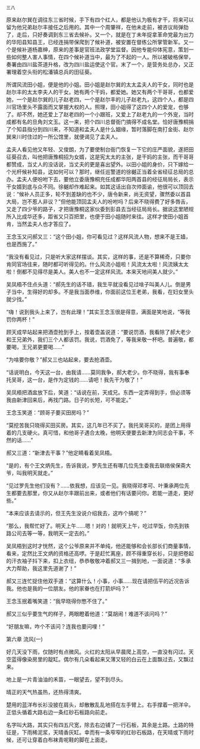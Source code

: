     三八 

   原来赵尔巽在调往东三省时候，手下有四个红人，都是他认为极有才干，将来可以留为他兄弟赵尔丰接任之后用的。其中一个周肇祥，在他未走前，被咨议局弹劾了，走后，只好奏调到东三省去候补。又一个，就是在丁未年捉拿革命党最为出力的华阳县知县王，已经连捐带保爬到了候补道，被安置在督练公所掌管新军。又一个是候补道杨嘉绅，原来的差事是官班法政学堂监督。因他专能仰体宪意，策划一些如何整人害人事情，在四个候补道当中，最为了不起的一人。所以被破格保举，奏署由四川盐茶道升格，改为四川盐运使这个官。末了一个，是营务处总办，又正署理着空头衔的松潘镇总兵的田征葵。

   所谓风流田小姐，便是他的小姐。田小姐是赵尔巽的太太孟夫人的干女，同时也是赵尔丰的太太李夫人的干女。她有两个干妈，都爱她。她又有两个干哥哥，也都爱她，一个是赵尔巽的儿子赵老四，一个是赵尔丰的儿子赵老九，这四个人，都是四川官场里头不露面而又掌握大权的人。照理，田小姐得了这四个人的爱宠，也够了。却不然，她还爱上了赵老四的一个小跟班，又爱上了赵老九的一个外宠，当时成都有名的旦角刘文玉。这一来，把个四川总督衙门搞得不成名堂。恰好唐豫桐捐了个知县指分到四川来，不知道和孟夫人是什么姻缘，暂时落脚在南打金街、赵尔巽来川时住过的一所公馆里，就便谒见了孟夫人。

   孟夫人看见他又年轻、又俊朗，为了要使制台衙门恢复一下它的庄严面貌，遂把田征葵召去，叫他把唐豫桐招为女婿，这是宪太太的主张，是干妈的主张，而干哥哥都赞成，当丈人的没话说，当丈夫的更是喜出望外。以田小姐的身价，只下嫁给一个光杆候补知县，这如何可以？那时，继任巡警道的徐樾正当着全省经征总局的总办。孟夫人便吩咐下去，要他立委唐豫桐充任成都华阳两首县的经征局局长，表示干女婿到底与众不同。徐樾却作难起来。如其这话出自次帅面谕，他很可以顶回去说：“候补人员正多，轮不到差缺的也不少，唐令新来，尚无资望，骤然委以首县大局，岂不惹人非议？”但他能顶回孟夫人的吩咐吗？后来不晓得费了好多唇舌，又走了四少爷的路子，才把唐豫桐这家伙委到彭县去当经征局局长。据说这里陋规所入比成华还多，距省又只百把里，也便于田小姐随时来往。这样才使田小姐首肯，当然孟夫人也才答应了。

   王念玉又问郝又三：“这个田小姐，你可看见过？这样风流人物，想来不是王嫱，也是西施了。”

   “我没有看见过，只是听大家这样摆谈。其实，这样的事，还是不算稀奇，只要你肯同官场往来，随时都可听得见的。什么风流小姐啦！风流太太啦！风流姨太太啦！倒都不见得尽是美人。美人也不一定这样风流。本来天地间美人就少。”

   吴凤梧不住点头道：“郝先生的话不错，我生平就没看见过啥子叫美人儿。倒是男子当中，生得好的却多。不是我当面恭维，你面前这位王老弟，我看，在妇女里头就少找。”

   “嗨！说到我头上来了，岂有此理！”其实王念玉很是得意，满面是笑地说，“等我罚你两杯！”

   顾天成早站起来把酒壶抢到手上，按着壶盖说道：“要说罚酒，我看除了郝大老少和王兄弟外，我们三个人都该罚。我说，罚酒免了，等我来敬一杯吧。普遍敬，都要喝，王兄弟更要喝……”

   “为啥要你敬？”郝又三也站起来，要去抢酒壶。

   “话说明白，今天这一台，由我请……莫同我争，郝大老少。你不晓得，我有事奉托吴哥，这一台，是作为定钱的……请吧！我先干为敬了！”

   吴凤梧把酒盅放下后，笑道：“话说在前，天成兄。东西一定弄得到手，但必须等我由新津回来后，再找门路。日子的长短，可不能定。”

   王念玉笑道：“顾哥子要买田房吗？”

   “莫挖苦我只晓得买田买房。其实，这几年已不买了。我托吴哥买的，是团上用得着的几支硬火。真可惜，和他哥子遇合太晚，他明天便要去新津为同志会干事，不然的话……”

   郝又三道：“新津去干事？”他定睛看着吴凤梧。

   “是的，有个王文炳先生，告诉我说，罗先生还有哪几位先生委我去联络侯保斋大爷，叫我明天就走。”

   “见过罗先生他们没有？……依我想，应该见一见。我晓得邓孝可、叶秉承两位先生都要去那里，你又从赵尔丰跟前出来，或者他们有话要问你。若能一道走，更好些。”

   “本来应该去请示的，但王先生没说介绍我去，这咋个搞呢？”

   “那么，我帮忙好了。明天上午……嗯！对的！就明天上午，吃过早饭，你先到铁路公司去等一等，我明天一定去的。”

   吴凤梧到这时才恍然，这个公爷原来并不单纯，他还能够和会长部长们商量事情，看来，定然比王文炳的资格还高啰。于是赶忙离座，顾不得重穿长衫，只是把卷起的汗衣袖子抖下来，扣上衣纽，恭恭敬敬冲着郝又三一揖到地，一面说道：“多承大力帮助，我这里先道谢了！”

   郝又三连忙捉住他双手道：“这算什么！小事，小事……现在请把伍平的近况告诉我。他也是我的一位朋友。他的家眷也在打箭炉吗？”

   王念玉抿着嘴笑道：“我早晓得你憋不住了。”

   郝又三似乎要生气的样子，两眼瞪着他道：“莫胡闹！难道不该问吗？”

   “好朋友嘛，咋个不该问？连我也要问哩！”

   第六章 流风(一)

   好几天没下雨，仅随时有点微风。火红的太阳从早晨爬上高空，一直没有闪过。天空蓝得像染房里的靛缸。偶尔有几朵看起来又薄又轻的白云在上面飘过去，又飘过来。

   地上是一片青油油的禾苗，一眼望去，望不到尽头。

   晴正的天气热虽热，还热得清爽。

   楚用的蓝洋布长衫没披在肩头，却散散乱乱地搭在左手臂上。右手撑着一把洋伞。正低头循着大路右边一条红砂石板路向前走。

   名字叫大路，其实只有四五尺宽，除去右边铺了一行石板，其余是土路。土路的特征是，下雨稀泥浆，天晴香灰缸。幸而有一条窄窄的红砂石板路，在天晴或下雨时候，还可让穿着白布袜青呢鞋的脚在上面走。

